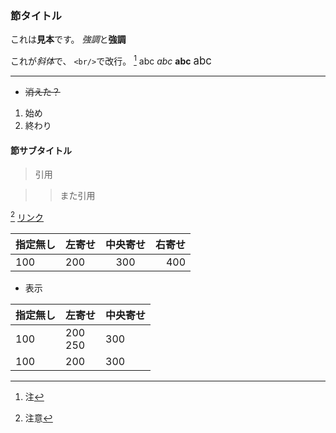 ### 節タイトル
これは**見本**です。
<em>強調</em>と<strong>強調</strong>

これが*斜体*で、
`<br/>`で改行。 [^1]
abc  *abc*  **abc**  <big>abc</big>

----
- ~~消えた？~~
1. 始め
2. 終わり
#### 節サブタイトル
>  引用

>> また引用

 [^2]
[リンク](http)

指定無し|左寄せ|中央寄せ|右寄せ
--------|:-----|:------:|-----:
100 |200 |300 |400

* 表示

指定無し|左寄せ|中央寄せ
--------|-------|-------
100 |200<br>250 |300
100 |200 |300




[^1]:注
[^2]:注意

